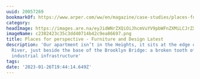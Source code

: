 ```yaml
---
uuid: 20057269
bookmarkOf: https://www.arper.com/ww/en/magazine/case-studies/places-for-perspective
category:
headImage: https://images.are.na/eyJidWNrZXQiOiJhcmVuYV9pbWFnZXMiLCJrZXkiOiIyMDA1NzI2OS9vcmlnaW5hbF9jMjMwMjQyM2MzNWMzZGQ0MDcxNGI0MmM5ZWE4NjY5Ny5wbmciLCJlZGl0cyI6eyJyZXNpemUiOnsid2lkdGgiOjEyMDAsImhlaWdodCI6MTIwMCwiZml0IjoiaW5zaWRlIiwid2l0aG91dEVubGFyZ2VtZW50Ijp0cnVlfSwid2VicCI6eyJxdWFsaXR5Ijo5MH0sImpwZWciOnsicXVhbGl0eSI6OTB9LCJyb3RhdGUiOm51bGx9fQ==?bc=0
imageName: c2302423c35c3dd40714b42c9ea86697.png
title: Places for perspective - Furniture and Design Latest
description: 'Our apartment isn’t in the Heights, it sits at the edge of the East
  River, just beside the base of the Brooklyn Bridge: a broken tooth of a nineteenth-century
  industrial infrastructure'
tags:
date: '2023-01-26T19:44:14.649Z'
---
```

